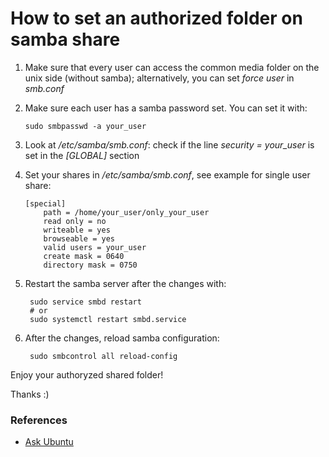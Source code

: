 
# How to set an authorized folder on samba share

 1. Make sure that every user can access the common media folder on the unix side (without samba); alternatively, you can set *force user* in *smb.conf*
 2. Make sure each user has a samba password set. You can set it with:  
        
        sudo smbpasswd -a your_user

 3. Look at */etc/samba/smb.conf*: check if the line *security = your_user* is set in the *[GLOBAL]* section
 4. Set your shares in */etc/samba/smb.conf*, see example for single user share:

        [special]
            path = /home/your_user/only_your_user
            read only = no
            writeable = yes
            browseable = yes
            valid users = your_user
            create mask = 0640
            directory mask = 0750

5. Restart the samba server after the changes with:

        sudo service smbd restart
        # or     
        sudo systemctl restart smbd.service

6. After the changes, reload samba configuration:

        sudo smbcontrol all reload-config

Enjoy your authoryzed shared folder! 

Thanks :)

### References
 - [Ask Ubuntu](https://askubuntu.com/questions/208013/how-can-i-set-up-samba-shares-to-only-be-accessed-by-certain-users)
